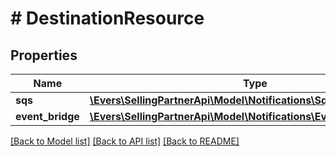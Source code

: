 # # DestinationResource

## Properties

Name | Type | Description | Notes
------------ | ------------- | ------------- | -------------
**sqs** | [**\Evers\SellingPartnerApi\Model\Notifications\SqsResource**](SqsResource.md) |  | [optional]
**event_bridge** | [**\Evers\SellingPartnerApi\Model\Notifications\EventBridgeResource**](EventBridgeResource.md) |  | [optional]

[[Back to Model list]](../../README.md#models) [[Back to API list]](../../README.md#endpoints) [[Back to README]](../../README.md)
